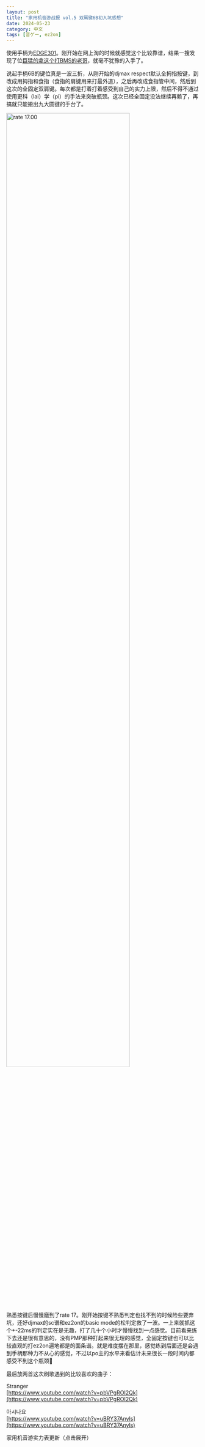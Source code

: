 ```yaml
---
layout: post
title: "家用机音游战报 vol.5 双肩键6B初入坑感想"
date: 2024-05-23
category: 中文
tags: [音ゲー, ez2on]
---
```


使用手柄为[EDGE301](https://hori.jp/products/edge_301/)。刚开始在网上淘的时候就感觉这个比较靠谱，结果一搜发现了位[巨猛的拿这个打BMS的老哥](https://youtube.com/@edge301_4/videos)，就毫不犹豫的入手了。

说起手柄6B的键位真是一波三折，从刚开始的djmax respect默认全拇指按键，到改成用拇指和食指（食指的肩键用来打最外道），之后再改成食指管中间，然后到这次的全固定双肩键。每次都是打着打着感受到自己的实力上限，然后不得不通过使用更科（lai）学（pi）的手法来突破瓶颈。这次已经全固定没法继续再赖了，再搞就只能搬出九大圆键的手台了。

<img style="width: 80%" src="{{ site.url }}/assets/2024-05-23/1.jpeg" alt="rate 17.00">

熟悉按键后慢慢磨到了rate 17。刚开始按键不熟悉判定也找不到的时候险些要弃坑，还好djmax的sc谱和ez2on的basic mode的松判定救了一波。一上来就抓这个+-22ms的判定实在是无趣，打了几十个小时才慢慢找到一点感觉。目前看来练下去还是很有意思的，没有PMP那种打起来很无理的感觉，全固定按键也可以比较直观的打ez2on遍地都是的面条谱。就是难度摆在那里，感觉练到后面还是会遇到手柄那种力不从心的感觉，不过以po主的水平来看估计未来很长一段时间内都感受不到这个瓶颈🥀

最后放两首这次刷歌遇到的比较喜欢的曲子：

Stranger<br/>
[https://www.youtube.com/watch?v=pbVPgROI2Qk](https://www.youtube.com/watch?v=pbVPgROI2Qk)


아시나요<br/>
[https://www.youtube.com/watch?v=uBRY37Anyls](https://www.youtube.com/watch?v=uBRY37Anyls)

<span class="expandable" onclick="const table = document.getElementById('skill_table');table.className=table.className==='skill_table_show'?'skill_table_hide':'skill_table_show';">家用机音游实力表更新（点击展开）</span>
<style>
  span.expandable {
    cursor: pointer;
  }
    
  .table-wrapper td {
    white-space: normal!important;
  }

  .skill_table_show {
    display: block;
  }

  .skill_table_hide {
    display: none;
  }
</style>
<div class="table-wrapper">
<table id="skill_table" class="skill_table_hide">
  <thead>
    <tr>
      <th>游戏</th>
      <th>描述</th>
    </tr>
  </thead>
  <tbody>
    <tr>
      <td>太鼓</td>
      <td>Xbox/PC:全良42/100谱面<br/>PS4: 全良26谱面；未全连8（<a href="https://www.bilibili.com/video/BV17t411u7Rb">里消失</a>，≠MM，又埼玉普通谱面全连）；★10 120万13/60 （统计截止至2019年8月）<br>家用作总计全良273谱面</td>
    </tr>
    <tr>
      <td>djmax</td>
      <td>目前只玩PS4。<br>4B15全S, 99%FC 2/10<br>6B15未S2谱面(We're All Gonna Die, Nightmare)<br>8B未S19谱面</td>
    </tr>
    <tr>
      <td>ez2on</td>
      <td><font color="green">手柄6B全固定键位 rate 17</font><br/>手柄4B最高S16级1曲<a href="https://docs.google.com/spreadsheets/d/1aQI3IRFGZcZ9afgbxY730PBUYqvpclEDIA9EbcuRxis/edit#gid=604526569">详细</a></td>
    </tr>
    <tr>
      <td>pop’n music</td>
      <td>PMP2代 40以下全埋 41未过关1（手芸） 42过关2（雪上断火，狂想曲） 43…<br>PMP1代 复归之后还未开打，以前的就不算了，应该是没过到40。<br>手柄Lively PMP键位 45以下基本可以过 46过关17/29 47过关0</td>
    </tr>
    <tr>
      <td>project diva</td>
      <td>FT: ★9 全连3 ★9.5全连1 ★10全连努力中… <a href="https://www.bilibili.com/video/BV1RW411k7VZ">视频1</a><a href="https://www.bilibili.com/video/BV1u54y1p77f">视频2</a><br>2,2.5,F：未全连1首：激唱</td>
    </tr>
    <tr>
      <td>DEEMO -Reborn-</td>
      <td>还在打剧情…20多米了</td>
    </tr>
    <tr>
      <td>DDR Grand Prix</td>
      <td>包月曲手柄全过关，最高AAA15（1曲，<a href="https://www.bilibili.com/video/BV1BY411s7ML">MAX 300</a>）</td>
    </tr>
    <tr>
      <td>偶像大师: shiny TV</td>
      <td>MASTER全FC。☆10 perfect 2/6</td>
    </tr>
    <tr>
      <td>轻音少女:放学后演唱会</td>
      <td>可以全连<a href="https://www.bilibili.com/video/BV1tW411q737">Cagayake!GIRLS(律-秘传hard)</a></td>
    </tr>
    <tr>
      <td>ソルフェージュ</td>
      <td>还在打剧情…</td>
    </tr>
  </tbody>
</table>
</div>
</div>
